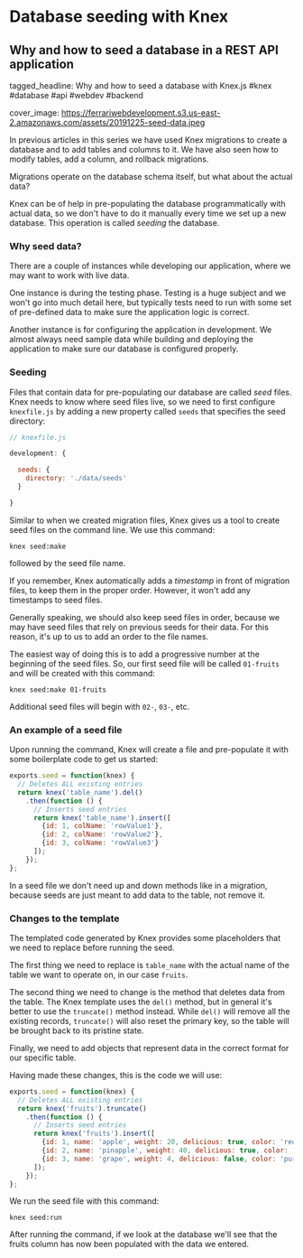 # Database seeding with Knex
## Why and how to seed a database in a REST API application

tagged_headline: Why and how to seed a database with Knex.js #knex #database #api #webdev #backend

cover_image: https://ferrariwebdevelopment.s3.us-east-2.amazonaws.com/assets/20191225-seed-data.jpeg


In previous articles in this series we have used Knex migrations to create a database and to add tables and columns to it. We have also seen how to modify tables, add a column, and rollback migrations.

Migrations operate on the database schema itself, but what about the actual data?

Knex can be of help in pre-populating the database programmatically with actual data, so we don't have to do it manually every time we set up a new database. This operation is called *seeding* the database.

### Why seed data?

There are a couple of instances while developing our application, where we may want to work with live data.

One instance is during the testing phase.
Testing is a huge subject and we won't go into much detail here, but typically tests need to run with some set of pre-defined data to make sure the application logic is correct.

Another instance is for configuring the application in development.
We almost always need sample data while building and deploying the application to make sure our database is configured properly.

### Seeding

Files that contain data for pre-populating our database are called *seed* files.
Knex needs to know where seed files live, so we need to first configure `knexfile.js` by adding a new property called `seeds` that specifies the seed directory:

```js
// knexfile.js

development: {

  seeds: {
    directory: './data/seeds'
  }

}
```

Similar to when we created migration files, Knex gives us a tool to create seed files on the command line. We use this command:

```
knex seed:make
```

followed by the seed file name.

If you remember, Knex automatically adds a *timestamp* in front of migration files, to keep them in the proper order. However, it won't add any timestamps to seed files.

Generally speaking, we should also keep seed files in order, because we may have seed files that rely on previous seeds for their data. For this reason, it's up to us to add an order to the file names.

The easiest way of doing this is to add a progressive number at the beginning of the seed files. So, our first seed file will be called `01-fruits` and will be created with this command:

```
knex seed:make 01-fruits
```

Additional seed files will begin with `02-`, `03-`, etc.

### An example of a seed file

Upon running the command, Knex will create a file and pre-populate it with some boilerplate code to get us started:

```js
exports.seed = function(knex) {
  // Deletes ALL existing entries
  return knex('table_name').del()
    .then(function () {
      // Inserts seed entries
      return knex('table_name').insert([
        {id: 1, colName: 'rowValue1'},
        {id: 2, colName: 'rowValue2'},
        {id: 3, colName: 'rowValue3'}
      ]);
    });
};
```

In a seed file we don't need up and down methods like in a migration, because seeds are just meant to add data to the table, not remove it.

### Changes to the template

The templated code generated by Knex provides some placeholders that we need to replace before running the seed.

The first thing we need to replace is `table_name` with the actual name of the table we want to operate on, in our case `fruits`.

The second thing we need to change is the method that deletes data from the table. The Knex template uses the `del()` method, but in general it's better to use the `truncate()` method instead.
While `del()` will remove all the existing records, `truncate()` will also reset the primary key, so the table will be brought back to its pristine state.

Finally, we need to add objects that represent data in the correct format for our specific table.

Having made these changes, this is the code we will use:

```js
exports.seed = function(knex) {
  // Deletes ALL existing entries
  return knex('fruits').truncate()
    .then(function () {
      // Inserts seed entries
      return knex('fruits').insert([
        {id: 1, name: 'apple', weight: 20, delicious: true, color: 'red'},
        {id: 2, name: 'pinapple', weight: 40, delicious: true, color: 'yellow'},
        {id: 3, name: 'grape', weight: 4, delicious: false, color: 'purple'},
      ]);
    });
};
```

We run the seed file with this command:

```
knex seed:run
```

After running the command, if we look at the database we'll see that the fruits column has now been populated with the data we entered.